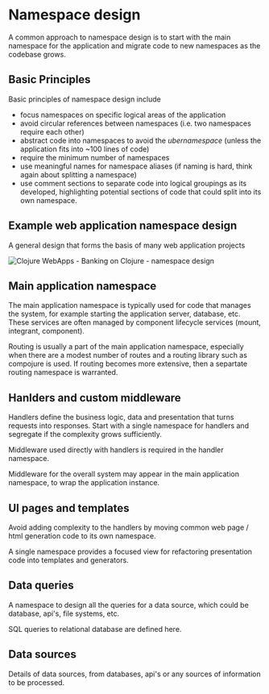 # Namespace design
A common approach to namespace design is to start with the main namespace for the application and migrate code to new namespaces as the codebase grows.


## Basic Principles
Basic principles of namespace design include

* focus namespaces on specific logical areas of the application
* avoid circular references between namespaces (i.e. two namespaces require each other)
* abstract code into namespaces to avoid the _ubernamespace_  (unless the application fits into ~100 lines of code)
* require the minimum number of namespaces
* use meaningful names for namespace aliases (if naming is hard, think again about splitting a namespace)
* use comment sections to separate code into logical groupings as its developed, highlighting potential sections of code that could split into its own namespace.


## Example web application namespace design
A general design that forms the basis of many web application projects

![Clojure WebApps - Banking on Clojure - namespace design](https://raw.githubusercontent.com/practicalli/graphic-design/live/clojure-webapps/banking-on-clojure-design-namespace-segregation.png)


## Main application namespace
The main application namespace is typically used for code that manages the system, for example starting the application server, database, etc.  These services are often managed by component lifecycle services (mount, integrant, component).

Routing is usually a part of the  main application namespace, especially when there are a modest number of routes and a routing library such as compojure is used.  If routing becomes more extensive, then a separtate routing namespace is warranted.

## Hanlders and custom middleware
Handlers define the business logic, data and presentation that turns requests into responses.  Start with a single namespace for handlers and segregate if the complexity grows sufficiently.

Middleware used directly with handlers is required in the handler namespace.

Middleware for the overall system may appear in the main application namespace, to wrap the application instance.

## UI pages and templates
Avoid adding complexity to the handlers by moving common web page / html generation code to its own namespace.

A single namespace provides a focused view for refactoring presentation code into templates and generators.

## Data queries
A namespace to design all the queries for a data source, which could be database, api's, file systems, etc.

SQL queries to relational database are defined here.

## Data sources
Details of data sources, from databases, api's or any sources of information to be processed.

